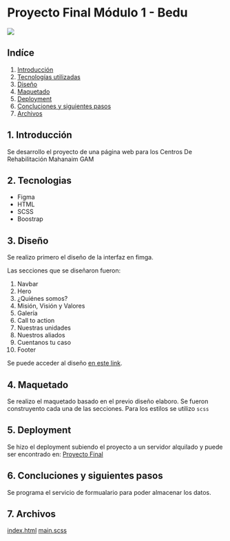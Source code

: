 # Proyecto Final Módulo 1 - Bedu
![](https://scontent.fmex34-1.fna.fbcdn.net/v/t1.6435-9/83637338_2763002317129923_3981066935407214592_n.jpg?_nc_cat=106&ccb=1-5&_nc_sid=e3f864&_nc_eui2=AeFaA3kTmLcLSIHVJfzBg0EkKeac4bAGNR8p5pzhsAY1H-OfgrBPgQE24-mk9y5omAI&_nc_ohc=506R6o7-2DcAX__xLgg&_nc_ht=scontent.fmex34-1.fna&oh=00_AT8WcYpI-YkupoZ-shXc_4mMsCwDrs4i0vOgt0rgYzKwkg&oe=622042F3)


## Indíce
1. <a href='#1-introduccion'>Introducción</a>
2. <a href='#2-tecnologias'>Tecnologías utilizadas</a>
3. <a href='#3-diseño'>Diseño</a>
4. <a href='#4-maquetado'>Maquetado</a>
5. <a href='#5-deployment'>Deployment</a>
6. <a href='#6-concluciones-y-siguientes-pasos'>Concluciones y siguientes pasos</a>
7. <a href='#7-archivos'>Archivos</a>


<h2 id='introduccion'>1. Introducción</h2>
Se desarrollo el proyecto de una página web para los Centros De Rehabilitación Mahanaim GAM

<h2 id='tecnologias'>2. Tecnologias</h2>

* Figma
* HTML
* SCSS
* Boostrap


## 3. Diseño
Se realizo primero el diseño de la interfaz en fimga.

Las secciones que se diseñaron fueron:
1. Navbar
2. Hero
3. ¿Quiénes somos?
4. Misión, Visión y Valores
5. Galería
6. Call to action
7. Nuestras unidades
8. Nuestros aliados
9. Cuentanos tu caso
10. Footer

Se puede acceder al diseño [en este link](https://www.behance.net/gallery/136530869/Proyecto-Final-Modulo-1-Bedu).


<h2 id='Maquedado'>4. Maquetado</h2>
  
Se realizo el maquetado basado en el previo diseño elaboro.
Se fueron construyento cada una de las secciones.
Para los estilos se utilizo `scss`

## 5. Deployment
Se hizo el deployment subiendo el proyecto a un servidor alquilado y puede ser encontrado en: [Proyecto Final](https://devphantom.org/prototypes/6/index.html)

## 6. Concluciones y siguientes pasos
Se programa el servicio de formualario para poder almacenar los datos.


## 7. Archivos
<a href='index.html'>index.html</a>
<a href='assets/scss/main.scss'>main.scss</a>

